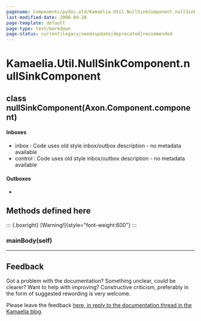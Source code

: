 ```yaml
---
pagename: Components/pydoc.old/Kamaelia.Util.NullSinkComponent.nullSinkComponent
last-modified-date: 2008-09-20
page-template: default
page-type: text/markdown
page-status: current|legacy|needsupdate|deprecated|recommended
---
```

Kamaelia.Util.NullSinkComponent.nullSinkComponent
=================================================

class nullSinkComponent(Axon.Component.component)
-------------------------------------------------

#### Inboxes

-   inbox : Code uses old style inbox/outbox description - no metadata
    available
-   control : Code uses old style inbox/outbox description - no metadata
    available

#### Outboxes

-   

Methods defined here
--------------------

::: {.boxright}
[Warning!]{style="font-weight:600"}
:::

### mainBody(self)

------------------------------------------------------------------------

Feedback
--------

Got a problem with the documentation? Something unclear, could be
clearer? Want to help with improving? Constructive criticism, preferably
in the form of suggested rewording is very welcome.

Please leave the feedback [here, in reply to the documentation thread in
the Kamaelia
blog](http://kamaelia.sourceforge.net/cgi-bin/blog/blog.cgi?rm=addpostcomment&postid=1131454685).
